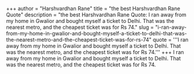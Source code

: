 +++
author = "Harshvardhan Rane"
title = "the best Harshvardhan Rane Quote"
description = "the best Harshvardhan Rane Quote: I ran away from my home in Gwalior and bought myself a ticket to Delhi. That was the nearest metro, and the cheapest ticket was for Rs 74."
slug = "i-ran-away-from-my-home-in-gwalior-and-bought-myself-a-ticket-to-delhi-that-was-the-nearest-metro-and-the-cheapest-ticket-was-for-rs-74"
quote = '''I ran away from my home in Gwalior and bought myself a ticket to Delhi. That was the nearest metro, and the cheapest ticket was for Rs 74.'''
+++
I ran away from my home in Gwalior and bought myself a ticket to Delhi. That was the nearest metro, and the cheapest ticket was for Rs 74.
